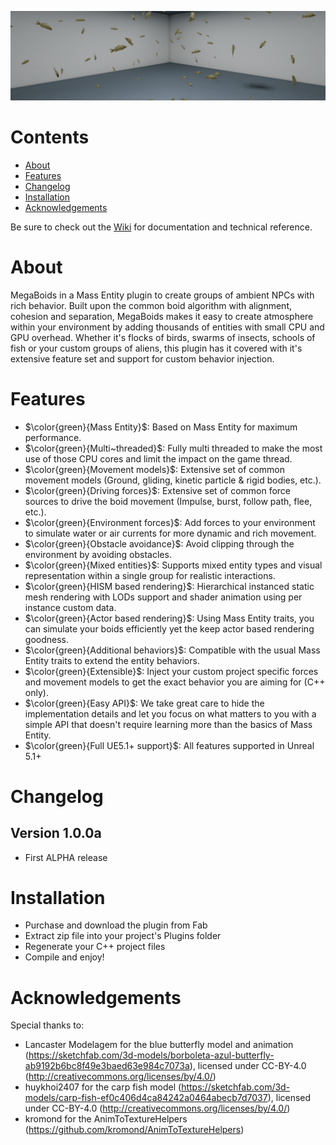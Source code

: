 <p align="center">
    <a href="#">
        <img src="https://raw.githubusercontent.com/MegaPunkGames/MegaBoidsDemo/refs/heads/master/Resources/ReadmeBanner.PNG">
    </a>
</p>

# Contents
- [About](#About)
- [Features](#Features)
- [Changelog](#Changelog)
- [Installation](#Installation)
- [Acknowledgements](#Acknowledgements)

Be sure to check out the [Wiki](https://github.com/MegaPunkGames/MegaBoidsDemo/wiki) for documentation and technical reference.

# About
MegaBoids in a Mass Entity plugin to create groups of ambient NPCs with rich behavior. Built upon the common boid algorithm with alignment, cohesion and separation, MegaBoids makes it easy to create atmosphere within your environment by adding thousands of entities with small CPU and GPU overhead. Whether it's flocks of birds, swarms of insects, schools of fish or your custom groups of aliens, this plugin has it covered with it's extensive feature set and support for custom behavior injection.

# Features
- $\color{green}{Mass Entity}$: Based on Mass Entity for maximum performance.
- $\color{green}{Multi~threaded}$: Fully multi threaded to make the most use of those CPU cores and limit the impact on the game thread.
- $\color{green}{Movement models}$: Extensive set of common movement models (Ground, gliding, kinetic particle & rigid bodies, etc.).
- $\color{green}{Driving forces}$: Extensive set of common force sources to drive the boid movement (Impulse, burst, follow path, flee, etc.).
- $\color{green}{Environment forces}$: Add forces to your environment to simulate water or air currents for more dynamic and rich movement.
- $\color{green}{Obstacle avoidance}$: Avoid clipping through the environment by avoiding obstacles.
- $\color{green}{Mixed entities}$: Supports mixed entity types and visual representation within a single group for realistic interactions.
- $\color{green}{HISM based rendering}$: Hierarchical instanced static mesh rendering with LODs support and shader animation using per instance custom data.
- $\color{green}{Actor based rendering}$: Using Mass Entity traits, you can simulate your boids efficiently yet the keep actor based rendering goodness.
- $\color{green}{Additional behaviors}$: Compatible with the usual Mass Entity traits to extend the entity behaviors.
- $\color{green}{Extensible}$: Inject your custom project specific forces and movement models to get the exact behavior you are aiming for (C++ only).
- $\color{green}{Easy API}$: We take great care to hide the implementation details and let you focus on what matters to you with a simple API that doesn't require learning more than the basics of Mass Entity.
- $\color{green}{Full UE5.1+ support}$: All features supported in Unreal 5.1+

# Changelog

## Version 1.0.0a
 - First ALPHA release

# Installation
- Purchase and download the plugin from Fab
- Extract zip file into your project's Plugins folder
- Regenerate your C++ project files
- Compile and enjoy!

# Acknowledgements
Special thanks to:
- Lancaster Modelagem for the blue butterfly model and animation (https://sketchfab.com/3d-models/borboleta-azul-butterfly-ab9192b6bc8f49e3baed63e984c7073a), licensed under CC-BY-4.0 (http://creativecommons.org/licenses/by/4.0/)
- huykhoi2407 for the carp fish model (https://sketchfab.com/3d-models/carp-fish-ef0c406d4ca84242a0464abecb7d7037), licensed under CC-BY-4.0 (http://creativecommons.org/licenses/by/4.0/)
- kromond for the AnimToTextureHelpers (https://github.com/kromond/AnimToTextureHelpers)
